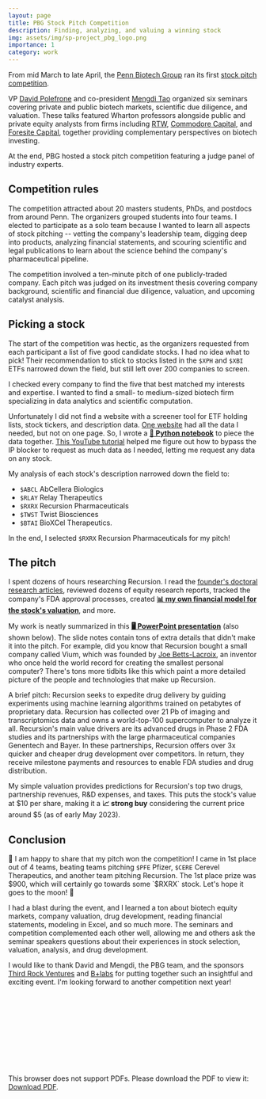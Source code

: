 ```yaml
---
layout: page
title: PBG Stock Pitch Competition
description: Finding, analyzing, and valuing a winning stock
img: assets/img/sp-project_pbg_logo.png
importance: 1
category: work
---
```


From mid March to late April, the [Penn Biotech
Group](https://pennbiotechgroup.org) ran its first [stock pitch
competition](https://pennbiotechgroup.org/investment-research-pbg). 

VP [David Polefrone](https://www.linkedin.com/in/dpolefrone/) and
co-president [Mengdi Tao](https://www.linkedin.com/in/mengditao/) organized six
seminars covering private and public biotech markets, scientific due diligence,
and valuation. These talks featured Wharton professors alongside public and
private equity analysts from firms including [RTW](https://www.rtwfunds.com),
[Commodore Capital](https://www.commodorecapital.com), and [Foresite
Capital](https://www.foresitecapital.com), together providing complementary
perspectives on biotech investing. 

At the end, PBG hosted a stock pitch competition featuring a judge panel of
industry experts.

## Competition rules

The competition attracted about 20 masters students, PhDs, and postdocs from
around Penn. The organizers grouped students into four teams. I elected to
participate as a solo team because I wanted to learn all aspects of stock
pitching -- vetting the company's leadership team, digging deep into products,
analyzing financial statements, and scouring scientific and legal publications
to learn about the science behind the company's pharmaceutical pipeline.

The competition involved a ten-minute pitch of one publicly-traded
company. Each pitch was judged on its investment thesis covering company
background, scientific and financial due diligence, valuation, and upcoming
catalyst analysis.

## Picking a stock

The start of the competition was hectic, as the organizers requested from each
participant a list of five good candidate stocks. I had no idea what to pick!
Their recommendation to stick to stocks listed in the `$XPH` and `$XBI` ETFs
narrowed down the field, but still left over 200 companies to screen.

I checked every company to find the five that best matched my interests and
expertise. I wanted to find a small- to medium-sized biotech firm specializing
in data analytics and scientific computation. 

Unfortunately I did not find a website with a screener tool for ETF holding
lists, stock tickers, and description data. [One
website](https://stockanalysis.com) had all the data I needed, but not on one
page. So, I wrote a **[📔 Python notebook][notebook]** to piece the data together.
[This YouTube tutorial](https://www.youtube.com/watch?v=uBAaQ1Oif9k) helped me
figure out how to bypass the IP blocker to request as much data as I needed,
letting me request any data on any stock.

My analysis of each stock's description narrowed down the field to: 
  * `$ABCL` AbCellera Biologics
  * `$RLAY` Relay Therapeutics
  * `$RXRX` Recursion Pharmaceuticals
  * `$TWST` Twist Biosciences
  * `$BTAI` BioXCel Therapeutics. 

In the end, I selected `$RXRX` Recursion Pharmaceuticals for my pitch!

## The pitch

I spent dozens of hours researching Recursion. I read the [founder's doctoral
research
articles](https://scholar.google.com/citations?hl=en&user=h-RMr_IAAAAJ),
reviewed dozens of equity research reports, tracked the company's FDA approval
processes, created **[📊 my own financial model for the stock's
valuation][valuation]**, and more. 

My work is neatly summarized in this **[🖥️ PowerPoint
presentation][presentation]** (also shown below). The slide notes contain tons
of extra details that didn't make it into the pitch. For example, did you know
that Recursion bought a small company called Vium, which was founded by [Joe
Betts-Lacroix](https://en.wikipedia.org/wiki/Joe_Betts-LaCroix), an inventor
who once held the world record for creating the smallest personal computer?
There's tons more tidbits like this which paint a more detailed picture of the
people and technologies that make up Recursion. 

A brief pitch: Recursion seeks to expedite drug delivery by guiding experiments
using machine learning algorithms trained on petabytes of proprietary data.
Recursion has collected over 21 Pb of imaging and transcriptomics data and owns
a world-top-100 supercomputer to analyze it all. Recursion's main value drivers
are its advanced drugs in Phase 2 FDA studies and its partnerships with the
large pharmaceutical companies Genentech and Bayer. In these partnerships,
Recursion offers over 3x quicker and cheaper drug development over competitors.
In return, they receive milestone payments and resources to enable FDA studies
and drug distribution. 

My simple valuation provides predictions for Recursion's top two drugs,
partnership revenues, R&D expenses, and taxes.  This puts the stock's value at
$10 per share, making it a **📈 strong buy** considering the current price around $5
(as of early May 2023).

## Conclusion

🎉 I am happy to share that my pitch won the competition! I came in 1st place out
of 4 teams, beating teams pitching `$PFE` Pfizer, `$CERE` Cerevel Therapeutics,
and another team pitching Recursion. The 1st place prize was $900, which will
certainly go towards some `$RXRX` stock. Let's hope it goes to the moon! 🚀

I had a blast during the event, and I learned a ton about biotech equity markets,
company valuation, drug development, reading financial statements, modeling in
Excel, and so much more. The seminars and competition complemented each other
well, allowing me and others ask the seminar speakers questions about their
experiences in stock selection, valuation, analysis, and drug development.

I would like to thank David and Mengdi, the PBG team, and the sponsors [Third
Rock Ventures](https://www.thirdrockventures.com) and
[B+labs](https://www.brandywinerealty.com/blabs) for putting together such an
insightful and exciting event. I'm looking forward to another competition next
year!

<div style="margin-left: auto;margin-right: auto;">
    <object data="../../assets/pdf/pbg_comp_slides_glazar.pdf" type="application/pdf" width="825px" height="465px">
        <embed src="../../assets/pdf/pbg_comp_slides_glazar.pdf">
            <p>This browser does not support PDFs. Please download the PDF to view it: 
            <a href="../../assets/pdf/pbg_comp_slides_glazar.pdf">Download PDF</a>.</p>
        </embed>
    </object>
</div>

[notebook]: https://colab.research.google.com/drive/1YNnSzxABPyvEjMSfxc0P26wE8J_vDcvs?usp=sharing
[presentation]: https://docs.google.com/presentation/d/1f6h3vIJaVeIdxS6lfeMHkGjJy9nLOtpd/edit?usp=sharing&ouid=118402071372269084201&rtpof=true&sd=true
[valuation]: https://docs.google.com/spreadsheets/d/1DXcWWqGpWAOU4H5GffCCOdIpkB9zLQkf/edit?usp=sharing&ouid=118402071372269084201&rtpof=true&sd=true
